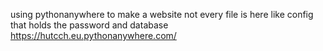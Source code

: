 using pythonanywhere to make a website not every file is here like config that holds the password and database 
https://hutcch.eu.pythonanywhere.com/
